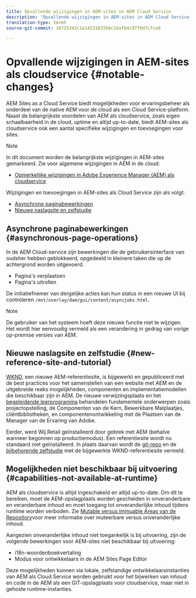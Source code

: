 ```yaml
---
title: Opvallende wijzigingen in AEM-sites in AEM Cloud Service
description: 'Opvallende wijzigingen in AEM-sites in AEM Cloud Service '
translation-type: tm+mt
source-git-commit: 16725342c1a14231025bbc1bafb4c97f0d7cfce8

---
```



# Opvallende wijzigingen in AEM-sites als cloudservice {#notable-changes}

AEM Sites as a Cloud Service biedt mogelijkheden voor ervaringsbeheer als onderdeel van de native AEM voor de cloud als een Cloud Service-platform. Naast de belangrijkste voordelen van AEM als cloudservice, zoals eigen schaalbaarheid in de cloud, uptime en altijd up-to-date, biedt AEM-sites als cloudservice ook een aantal specifieke wijzigingen en toevoegingen voor sites.

>[!NOTE]
>In dit document worden de belangrijkste wijzigingen in AEM-sites gemarkeerd. Zie voor algemene wijzigingen in AEM in de cloud:
>
>* [Opmerkelijke wijzigingen in Adobe Experience Manager (AEM) als cloudservice](/help/release-notes/aem-cloud-changes.md)


Wijzigingen en toevoegingen in AEM-sites als Cloud Service zijn als volgt:

* [Asynchrone paginabewerkingen](#asynchronous-page-operations)
* [Nieuwe naslagsite en zelfstudie](#new-reference-site-and-tutorial)

## Asynchrone paginabewerkingen {#asynchronous-page-operations}

In de AEM Cloud-service zijn bewerkingen die de gebruikersinterface van oudsher hebben geblokkeerd, opgedeeld in kleinere taken die op de achtergrond worden uitgevoerd.

* Pagina&#39;s verplaatsen
* Pagina&#39;s uitrollen

De initiatiefnemer van dergelijke acties kan hun status in een nieuwe UI bij controleren `/mnt/overlay/dam/gui/content/asyncjobs.html`.

>[!NOTE]
>
>De gebruiker van het systeem hoeft deze nieuwe functie niet te wijzigen. Het wordt hier eenvoudig vermeld als een verandering in gedrag van vorige op-premise versies van AEM.

## Nieuwe naslagsite en zelfstudie {#new-reference-site-and-tutorial}

[WKND](https://wknd.site/), een nieuwe AEM-referentiesite, is bijgewerkt en gepubliceerd met de best practices voor het samenstellen van een website met AEM en de uitgebreide reeks mogelijkheden, componenten en implementatiemodellen die beschikbaar zijn in AEM. De nieuwe verwijzingsplaats en het [begeleidende leerprogramma](https://docs.adobe.com/content/help/en/experience-manager-learn/getting-started-wknd-tutorial-develop/overview.html) behandelen fundamentele onderwerpen zoals projectopstelling, de Componenten van de Kern, Bewerkbare Malplaatjes, cliëntbibliotheken, en componentenontwikkeling met de Plaatsen van de Manager van de Ervaring van Adobe.

Eerder, werd Wij.Retail geïnstalleerd door gebrek met AEM (behalve wanneer begonnen op productiemodus).  Een referentiesite wordt nu standaard niet geïnstalleerd.  In plaats daarvan wordt de [git-repo](https://github.com/adobe/aem-guides-wknd/) en de [bijbehorende zelfstudie](https://docs.adobe.com/content/help/en/experience-manager-learn/getting-started-wknd-tutorial-develop/overview.html) met de bijgewerkte WKND-referentiesite vermeld.

## Mogelijkheden niet beschikbaar bij uitvoering {#capabilities-not-available-at-runtime}

AEM als cloudservice is altijd ingeschakeld en altijd up-to-date. Om dit te bereiken, moet de AEM-opslagplaats worden gescheiden in onveranderbare en veranderbare inhoud en moet toegang tot onveranderlijke inhoud tijdens runtime worden verboden. Zie [Mutable versus Immuable Areas van de Repository](/help/implementing/developing/introduction/aem-project-content-package-structure.md#mutable-vs-immutable)voor meer informatie over muteerbare versus onveranderlijke inhoud.

Aangezien onveranderlijke inhoud niet toegankelijk is bij uitvoering, zijn de volgende bewerkingen voor AEM-sites niet beschikbaar bij uitvoering:

* i18n-woordenboekvertaling
* Modus voor ontwikkelaars in de AEM Sites Page Editor

Deze mogelijkheden kunnen via lokale, zelfstandige ontwikkelaarsinstanties van AEM als Cloud Service worden gebruikt voor het bijwerken van inhoud en code in de AEM als een GIT-opslagplaats voor cloudservice, maar niet in gehoste runtime-instanties.
